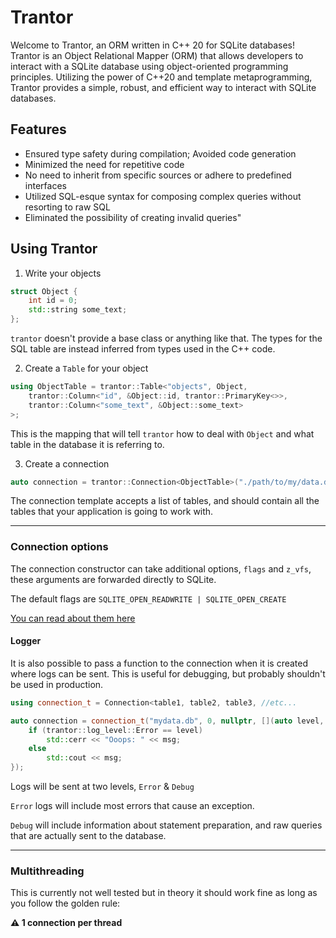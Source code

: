 # Trantor 

Welcome to Trantor, an ORM written in C++ 20 for SQLite databases! Trantor is an Object Relational Mapper (ORM) that allows developers to interact with a SQLite database using object-oriented programming principles. Utilizing the power of C++20 and template metaprogramming, Trantor provides a simple, robust, and efficient way to interact with SQLite databases.

## Features

- Ensured type safety during compilation; Avoided code generation
- Minimized the need for repetitive code
- No need to inherit from specific sources or adhere to predefined interfaces
- Utilized SQL-esque syntax for composing complex queries without resorting to raw SQL
- Eliminated the possibility of creating invalid queries"

## Using Trantor

1. Write your objects

```cpp
struct Object {
    int id = 0;
    std::string some_text;
};

```
`trantor` doesn't provide a base class or anything like that. The types for the
SQL table are instead inferred from types used in the C++ code.

2. Create a `Table` for your object
```cpp
using ObjectTable = trantor::Table<"objects", Object,
    trantor::Column<"id", &Object::id, trantor::PrimaryKey<>>,
    trantor::Column<"some_text", &Object::some_text>
>;
```
This is the mapping that will tell `trantor` how to deal with `Object` and what table
in the database it is referring to.

3. Create a connection
```cpp
auto connection = trantor::Connection<ObjectTable>("./path/to/my/data.db");
```
The connection template accepts a list of tables, and should contain all the tables
that your application is going to work with.

___
### Connection options
The connection constructor can take additional options, `flags` and `z_vfs`, these
arguments are forwarded directly to SQLite.

The default flags are `SQLITE_OPEN_READWRITE | SQLITE_OPEN_CREATE`

[You can read about them here](https://www.sqlite.org/capi3ref.html#sqlite3_open)

#### Logger
It is also possible to pass a function to the connection when it is created where logs
can be sent. This is useful for debugging, but probably shouldn't be used in production.
```cpp
using connection_t = Connection<table1, table2, table3, //etc...

auto connection = connection_t("mydata.db", 0, nullptr, [](auto level, const auto& msg) {
    if (trantor::log_level::Error == level)
        std::cerr << "Ooops: " << msg;
    else
        std::cout << msg;
});
```

Logs will be sent at two levels, `Error` & `Debug`

`Error` logs will include most errors that cause an exception.

`Debug` will include information about statement preparation, and raw queries
that are actually sent to the database.

___

### Multithreading

This is currently not well tested but in theory it should work fine as long as
you follow the golden rule:

**:warning: 1 connection per thread**
